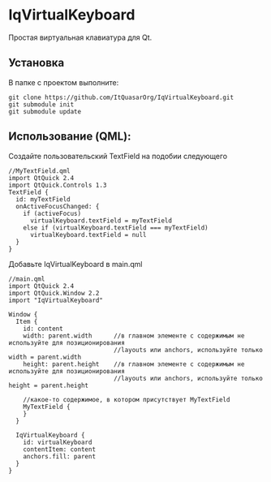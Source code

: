 # IqVirtualKeyboard
Простая виртуальная клавиатура для Qt.

## Установка
В папке с проектом выполните:
~~~~~~{.sh}
git clone https://github.com/ItQuasarOrg/IqVirtualKeyboard.git
git submodule init
git submodule update
~~~~~~

## Использование (QML):

Создайте пользовательский TextField на подобии следующего
~~~~~~{.qml}
//MyTextField.qml
import QtQuick 2.4
import QtQuick.Controls 1.3
TextField {
  id: myTextField
  onActiveFocusChanged: {
    if (activeFocus)
      virtualKeyboard.textField = myTextField
    else if (virtualKeyboard.textField === myTextField)
      virtualKeyboard.textField = null
  }
}
~~~~~~

Добавьте IqVirtualKeyboard в main.qml
~~~~~~{.qml}
//main.qml
import QtQuick 2.4
import QtQuick.Window 2.2
import "IqVirtualKeyboard"

Window {
  Item {
    id: content
    width: parent.width      //в главном элементе с содержимым не используйте для позиционирования 
                             //layouts или anchors, используйте только width = parent.width
    height: parent.height    //в главном элементе с содержимым не используйте для позиционирования 
                             //layouts или anchors, используйте только height = parent.height
    
    //какое-то содержимое, в котором присутствует MyTextField
    MyTextField {
    }
  }
  
  IqVirtualKeyboard {
    id: virtualKeyboard
    contentItem: content
    anchors.fill: parent
  }
}
~~~~~~
